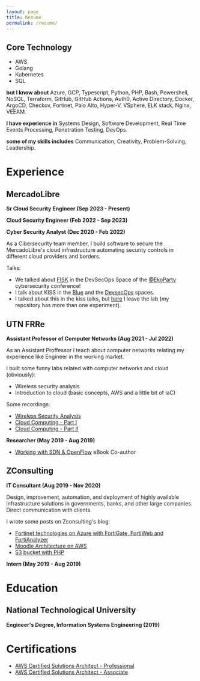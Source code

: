 ```yaml
---
layout: page
title: Resume
permalink: /resume/
---
```


## Core Technology
* AWS
* Golang
* Kubernetes
* SQL

**but I know about**
Azure, GCP, Typescript, Python, PHP, Bash, Powershell, NoSQL, Terraform, GitHub, GitHub Actions, Auth0, Active Directory, Docker, ArgoCD, Checkov, Fortinet, Palo Alto, Hyper-V, VSphere, ELK stack, Nginx, VEEAM.

**I have experience in**
Systems Design, Software Development, Real Time Events Processing, Penetration Testing, DevOps.

**some of my skills includes**
Communication, Creativity, Problem-Solving, Leadership.

# Experience

## MercadoLibre

**Sr Cloud Security Engineer (Sep 2023 - Present)**

**Cloud Security Engineer (Feb 2022 - Sep 2023)**

**Cyber Security Analyst (Dec 2020 - Feb 2022)**

As a Cibersecurity team member, I build software to secure the MercadoLibre's cloud infrastructure automating security controls in different cloud providers and borders.

Talks:
- We talked about [FISK](https://www.youtube.com/watch?v=QO8jLPkX1Io) in the DevSecOps Space of the [@EkoParty](https://ekoparty.org/) cybersecurity conference!
- I talk about KISS in the [Blue](https://www.youtube.com/watch?v=umMyNpKBAWI) and the [DevsecOps](https://www.youtube.com/watch?v=a32faMwkSAQ) spaces.
- I talked about this in the kiss talks, but [here](https://github.com/facundoalarcon/kubernetes-security) I leave the lab (my repository has more than one experiment).

## UTN FRRe

**Assistant Professor of Computer Networks (Aug 2021 - Jul 2022)**

As an Assistant Proffessor I teach about computer networks relating my experience like Engineer in the working market.

I built some funny labs related with computer networks and cloud (obviously):
- Wireless security analysis
- Introduction to cloud (basic concepts, AWS and a little bit of IaC)

Some recordings:
- [Wireless Security Analysis](https://www.youtube.com/watch?v=vNMvHc8QB00)
- [Cloud Computing - Part I](https://www.youtube.com/watch?v=3OIXdnBo75k)
- [Cloud Computing - Part II](https://www.youtube.com/watch?v=Gm0EUcMU884)

**Researcher (May 2019 - Aug 2019)**
- [Working with SDN & OpenFlow](https://ria.utn.edu.ar/handle/20.500.12272/4435?show=full) eBook Co-author

## ZConsulting 
**IT Consultant (Aug 2019 - Nov 2020)**

Design, improvement, automation, and deployment of highly available infrastructure solutions in governments, banks, and other large companies. Direct communication with clients.

I wrote some posts on Zconsulting's blog:
- [Fortinet technologies on Azure with FortiGate, FortiWeb and FortiAnalyzer](https://blog.zconsulting.co/2020/11/17/fortinet-on-azure-fortigate-fortiweb-fortianalyzer-part-1/)
- [Moodle Architecture on AWS](https://blog.zconsulting.co/2020/11/16/moodle-on-aws/)
- [S3 bucket with PHP](https://blog.zconsulting.co/2020/11/18/s3-bucket-and-php/)

**Intern (May 2019 - Aug 2019)**

# Education

## National Technological University

**Engineer's Degree, Information Systems Engineering (2019)**

# Certifications
- [AWS Certified Solutions Architect - Professional](https://www.credly.com/badges/7c2253ec-4edd-4178-89b1-7f59f1789a3f/linked_in_profile)
- [AWS Certified Solutions Architect - Associate](https://www.youracclaim.com/badges/0c62ba28-e382-4293-aff4-37c7fd0bc65d?source=linked_in_profile)


